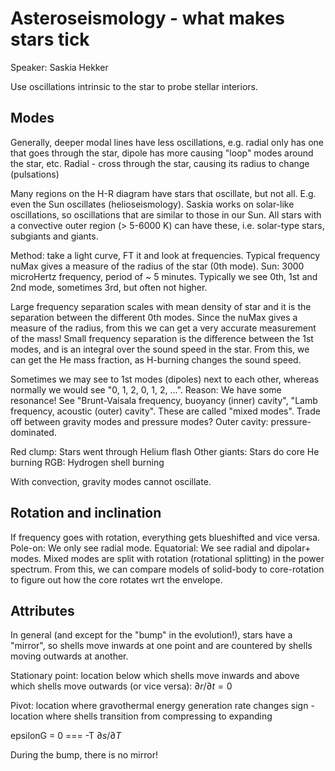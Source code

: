 # Asteroseismology - what makes stars tick

Speaker: Saskia Hekker

Use oscillations intrinsic to the star to probe stellar interiors.

## Modes

Generally, deeper modal lines have less oscillations, e.g. radial only
has one that goes through the star, dipole has more causing "loop" modes
around the star, etc.
Radial - cross through the star, causing its radius to change (pulsations)

Many regions on the H-R diagram have stars that oscillate, but not all. E.g.
even the Sun oscillates (helioseismology). Saskia works on solar-like 
oscillations, so oscillations that are similar to those in our Sun.
All stars with a convective outer region (> 5-6000 K) can have these,
i.e. solar-type stars, subgiants and giants.

Method: take a light curve, FT it and look at frequencies.
Typical frequency nuMax gives a measure of the radius of the star (0th mode).
Sun: 3000 microHertz frequency, period of ~ 5 minutes. Typically we see
0th, 1st and 2nd mode, sometimes 3rd, but often not higher.

Large frequency separation scales with mean density of star and it is the
separation between the different 0th modes. Since the nuMax gives a measure
of the radius, from this we can get a very accurate measurement of the mass!
Small frequency separation is the difference between the 1st modes, and is an
integral over the sound speed in the star. From this, we can get the He mass
fraction, as H-burning changes the sound speed.

Sometimes we may see to 1st modes (dipoles) next to each other, whereas
normally we would see "0, 1, 2, 0, 1, 2, ...". Reason: We have some
resonance! See "Brunt-Vaisala frequency, buoyancy (inner) cavity",
"Lamb frequency, acoustic (outer) cavity".
These are called "mixed modes". Trade off between gravity modes and
pressure modes?
Outer cavity: pressure-dominated.

Red clump: Stars went through Helium flash
Other giants: Stars do core He burning
RGB: Hydrogen shell burning

With convection, gravity modes cannot oscillate.

## Rotation and inclination

If frequency goes with rotation, everything gets blueshifted and vice versa.
Pole-on: We only see radial mode. Equatorial: We see radial and dipolar+
modes. Mixed modes are split with rotation (rotational splitting) in the
power spectrum. From this, we can compare models of solid-body to
core-rotation to figure out how the core rotates wrt the envelope.

## Attributes

In general (and except for the "bump" in the evolution!), stars have a
"mirror", so shells move inwards at one point and are countered by shells
moving outwards at another.

Stationary point: location below which shells move inwards and above which
shells move outwards (or vice versa):
$\partial{r} / \partial{t} = 0$

Pivot: location where gravothermal energy generation rate changes sign -
location where shells transition from compressing to expanding

epsilonG = 0 === -T $\partial{s} / \partial{T}$

During the bump, there is no mirror!
